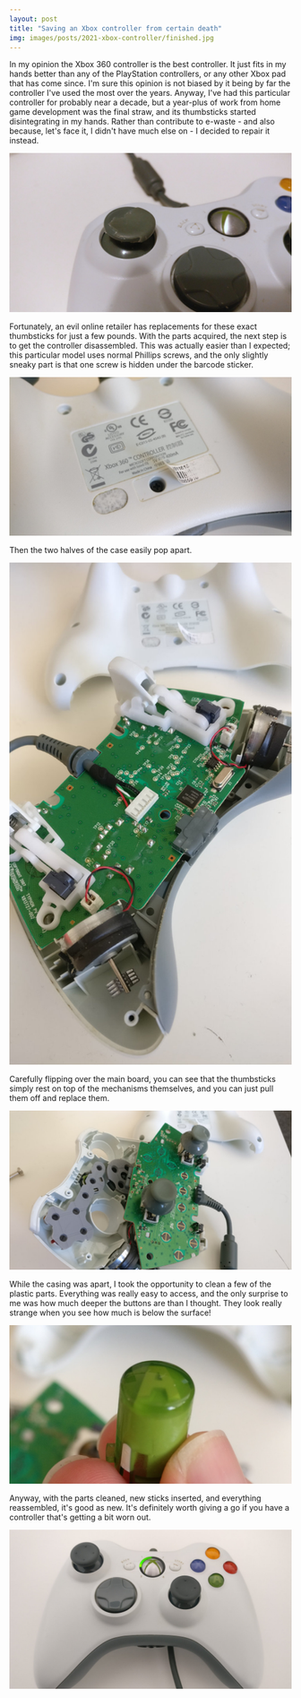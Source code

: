 ```yaml
---
layout: post
title: "Saving an Xbox controller from certain death"
img: images/posts/2021-xbox-controller/finished.jpg
---
```


In my opinion the Xbox 360 controller is the best controller. It just fits in my hands better than any of the PlayStation controllers, or any other Xbox pad that has come since. I'm sure this opinion is not biased by it being by far the controller I've used the most over the years. Anyway, I've had this particular controller for probably near a decade, but a year-plus of work from home game development was the final straw, and its thumbsticks started disintegrating in my hands. Rather than contribute to e-waste - and also because, let's face it, I didn't have much else on - I decided to repair it instead.

![An old Xbox 360 controller. Most of the rubber coating has fallen off the left analog stick.](/images/posts/2021-xbox-controller/old-stick.jpg)

Fortunately, an evil online retailer has replacements for these exact thumbsticks for just a few pounds. With the parts acquired, the next step is to get the controller disassembled. This was actually easier than I expected; this particular model uses normal Phillips screws, and the only slightly sneaky part is that one screw is hidden under the barcode sticker. 

![Peeling back a sticker reveals the last screw needed to open the controller.](/images/posts/2021-xbox-controller/hidden-screw.jpg)

Then the two halves of the case easily pop apart. 

![Inside the controller, the main circuit board is visible.](/images/posts/2021-xbox-controller/open-case.jpg)

Carefully flipping over the main board, you can see that the thumbsticks simply rest on top of the mechanisms themselves, and you can just pull them off and replace them. 

![Flipping the circuit board reveals the thumbsticks, and contacts for all the buttons.](/images/posts/2021-xbox-controller/exposed-sticks.jpg)

While the casing was apart, I took the opportunity to clean a few of the plastic parts. Everything was really easy to access, and the only surprise to me was how much deeper the buttons are than I thought. They look really strange when you see how much is below the surface!

![The Xbox A button. Outside of the casing, it looks really long.](/images/posts/2021-xbox-controller/long-buttons.jpg)

Anyway, with the parts cleaned, new sticks inserted, and everything reassembled, it's good as new. It's definitely worth giving a go if you have a controller that's getting a bit worn out.

![The restored controller.](/images/posts/2021-xbox-controller/finished.jpg)
